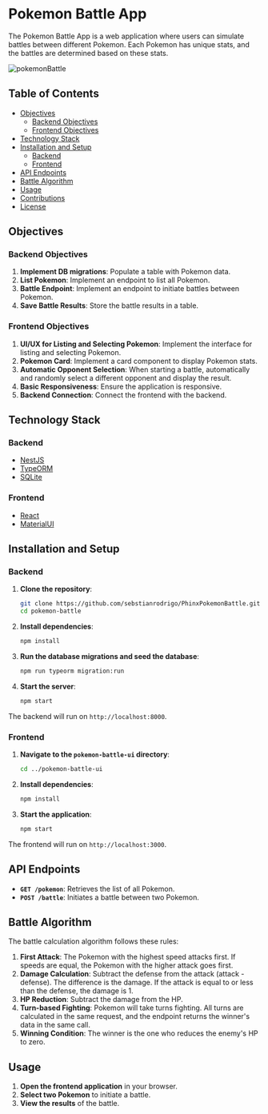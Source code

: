 # Pokemon Battle App

The Pokemon Battle App is a web application where users can simulate battles between different Pokemon. Each Pokemon has unique stats, and the battles are determined based on these stats.

![pokemonBattle](https://github.com/user-attachments/assets/39eddd49-dde1-4a19-a1d1-72f0705e4230)

## Table of Contents

- [Objectives](#objectives)
  - [Backend Objectives](#backend-objectives)
  - [Frontend Objectives](#frontend-objectives)
- [Technology Stack](#technology-stack)
- [Installation and Setup](#installation-and-setup)
  - [Backend](#backend)
  - [Frontend](#frontend)
- [API Endpoints](#api-endpoints)
- [Battle Algorithm](#battle-algorithm)
- [Usage](#usage)
- [Contributions](#contributions)
- [License](#license)

## Objectives

### Backend Objectives

1. **Implement DB migrations**: Populate a table with Pokemon data.
2. **List Pokemon**: Implement an endpoint to list all Pokemon.
3. **Battle Endpoint**: Implement an endpoint to initiate battles between Pokemon.
4. **Save Battle Results**: Store the battle results in a table.

### Frontend Objectives

1. **UI/UX for Listing and Selecting Pokemon**: Implement the interface for listing and selecting Pokemon.
2. **Pokemon Card**: Implement a card component to display Pokemon stats.
3. **Automatic Opponent Selection**: When starting a battle, automatically and randomly select a different opponent and display the result.
4. **Basic Responsiveness**: Ensure the application is responsive.
5. **Backend Connection**: Connect the frontend with the backend.

## Technology Stack

### Backend
- [NestJS](https://nestjs.com/)
- [TypeORM](https://typeorm.io/)
- [SQLite](https://www.sqlite.org/index.html)

### Frontend
- [React](https://reactjs.org/)
- [MaterialUI](https://mui.com/)

## Installation and Setup

### Backend

1. **Clone the repository**:
    ```bash
    git clone https://github.com/sebstianrodrigo/PhinxPokemonBattle.git
    cd pokemon-battle
    ```

2. **Install dependencies**:
    ```bash
    npm install
    ```

3. **Run the database migrations and seed the database**:
    ```bash
    npm run typeorm migration:run
    ```

4. **Start the server**:
    ```bash
    npm start
    ```

The backend will run on `http://localhost:8000`.

### Frontend

1. **Navigate to the `pokemon-battle-ui` directory**:
    ```bash
    cd ../pokemon-battle-ui
    ```

2. **Install dependencies**:
    ```bash
    npm install
    ```

3. **Start the application**:
    ```bash
    npm start
    ```

The frontend will run on `http://localhost:3000`.

## API Endpoints

- **`GET /pokemon`**: Retrieves the list of all Pokemon.
- **`POST /battle`**: Initiates a battle between two Pokemon.

## Battle Algorithm

The battle calculation algorithm follows these rules:

1. **First Attack**: The Pokemon with the highest speed attacks first. If speeds are equal, the Pokemon with the higher attack goes first.
2. **Damage Calculation**: Subtract the defense from the attack (attack - defense). The difference is the damage. If the attack is equal to or less than the defense, the damage is 1.
3. **HP Reduction**: Subtract the damage from the HP.
4. **Turn-based Fighting**: Pokemon will take turns fighting. All turns are calculated in the same request, and the endpoint returns the winner's data in the same call.
5. **Winning Condition**: The winner is the one who reduces the enemy's HP to zero.

## Usage

1. **Open the frontend application** in your browser.
2. **Select two Pokemon** to initiate a battle.
3. **View the results** of the battle.

